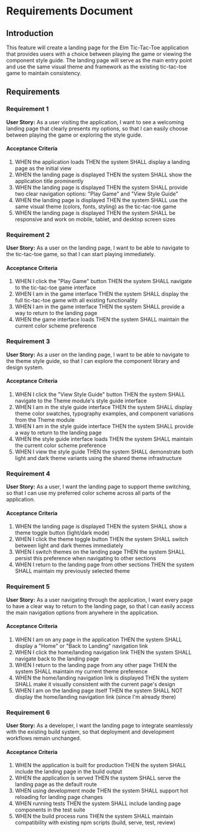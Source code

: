 # Requirements Document

## Introduction

This feature will create a landing page for the Elm Tic-Tac-Toe application that provides users with a choice between playing the game or viewing the component style guide. The landing page will serve as the main entry point and use the same visual theme and framework as the existing tic-tac-toe game to maintain consistency.

## Requirements

### Requirement 1

**User Story:** As a user visiting the application, I want to see a welcoming landing page that clearly presents my options, so that I can easily choose between playing the game or exploring the style guide.

#### Acceptance Criteria

1. WHEN the application loads THEN the system SHALL display a landing page as the initial view
2. WHEN the landing page is displayed THEN the system SHALL show the application title prominently
3. WHEN the landing page is displayed THEN the system SHALL provide two clear navigation options: "Play Game" and "View Style Guide"
4. WHEN the landing page is displayed THEN the system SHALL use the same visual theme (colors, fonts, styling) as the tic-tac-toe game
5. WHEN the landing page is displayed THEN the system SHALL be responsive and work on mobile, tablet, and desktop screen sizes

### Requirement 2

**User Story:** As a user on the landing page, I want to be able to navigate to the tic-tac-toe game, so that I can start playing immediately.

#### Acceptance Criteria

1. WHEN I click the "Play Game" button THEN the system SHALL navigate to the tic-tac-toe game interface
2. WHEN I am in the game interface THEN the system SHALL display the full tic-tac-toe game with all existing functionality
3. WHEN I am in the game interface THEN the system SHALL provide a way to return to the landing page
4. WHEN the game interface loads THEN the system SHALL maintain the current color scheme preference

### Requirement 3

**User Story:** As a user on the landing page, I want to be able to navigate to the theme style guide, so that I can explore the component library and design system.

#### Acceptance Criteria

1. WHEN I click the "View Style Guide" button THEN the system SHALL navigate to the Theme module's style guide interface
2. WHEN I am in the style guide interface THEN the system SHALL display theme color swatches, typography examples, and component variations from the Theme module
3. WHEN I am in the style guide interface THEN the system SHALL provide a way to return to the landing page
4. WHEN the style guide interface loads THEN the system SHALL maintain the current color scheme preference
5. WHEN I view the style guide THEN the system SHALL demonstrate both light and dark theme variants using the shared theme infrastructure

### Requirement 4

**User Story:** As a user, I want the landing page to support theme switching, so that I can use my preferred color scheme across all parts of the application.

#### Acceptance Criteria

1. WHEN the landing page is displayed THEN the system SHALL show a theme toggle button (light/dark mode)
2. WHEN I click the theme toggle button THEN the system SHALL switch between light and dark themes immediately
3. WHEN I switch themes on the landing page THEN the system SHALL persist this preference when navigating to other sections
4. WHEN I return to the landing page from other sections THEN the system SHALL maintain my previously selected theme

### Requirement 5

**User Story:** As a user navigating through the application, I want every page to have a clear way to return to the landing page, so that I can easily access the main navigation options from anywhere in the application.

#### Acceptance Criteria

1. WHEN I am on any page in the application THEN the system SHALL display a "Home" or "Back to Landing" navigation link
2. WHEN I click the home/landing navigation link THEN the system SHALL navigate back to the landing page
3. WHEN I return to the landing page from any other page THEN the system SHALL maintain my current theme preference
4. WHEN the home/landing navigation link is displayed THEN the system SHALL make it visually consistent with the current page's design
5. WHEN I am on the landing page itself THEN the system SHALL NOT display the home/landing navigation link (since I'm already there)

### Requirement 6

**User Story:** As a developer, I want the landing page to integrate seamlessly with the existing build system, so that deployment and development workflows remain unchanged.

#### Acceptance Criteria

1. WHEN the application is built for production THEN the system SHALL include the landing page in the build output
2. WHEN the application is served THEN the system SHALL serve the landing page as the default route
3. WHEN using development mode THEN the system SHALL support hot reloading for landing page changes
4. WHEN running tests THEN the system SHALL include landing page components in the test suite
5. WHEN the build process runs THEN the system SHALL maintain compatibility with existing npm scripts (build, serve, test, review)
